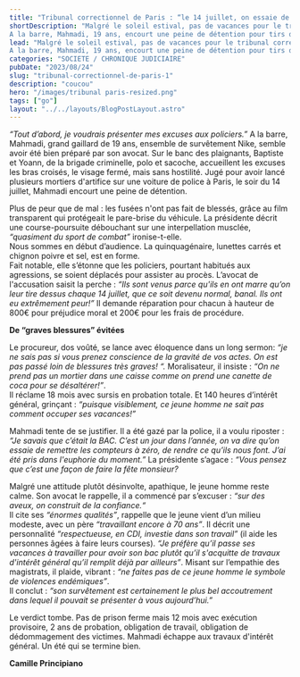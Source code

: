 ```yaml
---
title: "Tribunal correctionnel de Paris : “le 14 juillet, on essaie de remettre les compteurs à zéro...”"
shortDescription: "Malgré le soleil estival, pas de vacances pour le tribunal correctionnel de Paris qui voit défiler en cet après-midi de nombreuses comparutions immédiates. 
A la barre, Mahmadi, 19 ans, encourt une peine de détention pour tirs de mortiers d'artifice sur une voiture de police à Paris, le soir du 14 juillet 2023."
lead: "Malgré le soleil estival, pas de vacances pour le tribunal correctionnel de Paris qui voit défiler en cet après-midi de nombreuses comparutions immédiates. 
A la barre, Mahmadi, 19 ans, encourt une peine de détention pour tirs de mortiers d'artifice sur une voiture de police à Paris, le soir du 14 juillet 2023."
categories: "SOCIETE / CHRONIQUE JUDICIAIRE"
pubDate: "2023/08/24"
slug: "tribunal-correctionnel-de-paris-1"
description: "coucou"
hero: "/images/tribunal paris-resized.png"
tags: ["go"]
layout: "../../layouts/BlogPostLayout.astro"
---
```


*“Tout d’abord, je voudrais présenter mes excuses aux policiers.”* A la barre, Mahmadi, grand gaillard de 19 ans, ensemble de survêtement Nike, semble avoir été bien préparé par son avocat. Sur le banc des plaignants, Baptiste et Yoann, de la brigade criminelle, polo et sacoche, accueillent les excuses les bras croisés, le visage fermé, mais sans hostilité.
Jugé pour avoir lancé plusieurs mortiers d'artifice sur une voiture de police à Paris, le soir du 14 juillet, Mahmadi encourt une peine de détention.

Plus de peur que de mal : les fusées n'ont pas fait de blessés, grâce au film transparent qui protégeait le pare-brise du véhicule. La présidente décrit une course-poursuite débouchant sur une interpellation musclée, *“quasiment du sport de combat”* ironise-t-elle.<br/>
Nous sommes en début d’audience. La quinquagénaire, lunettes carrés et chignon poivre et sel, est en forme.<br/>
Fait notable, elle s’étonne que les policiers, pourtant habitués aux agressions, se soient déplacés pour assister au procès. L’avocat de l'accusation saisit la perche :
*“Ils sont venus parce qu'ils en ont marre qu’on leur tire dessus chaque 14 juillet, que ce soit devenu normal, banal. Ils ont eu extrêmement peur!”* Il demande réparation pour chacun à hauteur de 800€ pour préjudice moral et 200€ pour les frais de procédure.

**De “graves blessures” évitées**

Le procureur, dos voûté, se lance avec éloquence dans un long sermon: *“je ne sais pas si vous prenez conscience de la gravité de vos actes. On est pas passé loin de blessures très graves! “.* Moralisateur, il insiste : *“On ne prend pas un mortier dans une caisse comme on prend une canette de coca pour se désaltérer!”*.<br/> 
Il réclame 18 mois avec sursis en probation totale. Et 140 heures d’intérêt général, grinçant : *“puisque visiblement, ce jeune homme ne sait pas comment occuper ses vacances!”*

Mahmadi tente de se justifier. Il a été gazé par la police, il a voulu riposter : *“Je savais que c’était la BAC. C’est un jour dans l’année, on va dire qu’on essaie de remettre les compteurs à zéro, de rendre ce qu’ils nous font. J’ai été pris dans l'euphorie du moment.”* La présidente s’agace : *“Vous pensez que c’est une façon de faire la fête monsieur?*

Malgré une attitude plutôt désinvolte, apathique, le jeune homme reste calme. Son avocat le rappelle, il a commencé par s’excuser : *“sur des aveux, on construit de la confiance.“*<br/>
Il cite ses *“énormes qualités”*, rappelle que le jeune vient d’un milieu modeste, avec un père *“travaillant encore à 70 ans”*. Il décrit une personnalité *“respectueuse, en CDI, investie dans son travail”* (il aide les personnes âgées à faire leurs courses). *“Je préfère qu’il passe ses vacances à travailler pour avoir son bac plutôt qu’il s'acquitte de travaux d'intérêt général qu’il remplit déjà par ailleurs”*. Misant sur l’empathie des magistrats, il plaide, vibrant : *“ne faites pas de ce jeune homme le symbole de violences endémiques”*. <br/>
Il conclut : *“son survêtement est certainement le plus bel accoutrement dans lequel il pouvait se présenter à vous aujourd’hui.”*

Le verdict tombe. Pas de prison ferme mais 12 mois avec exécution provisoire, 2 ans de probation, obligation de travail, obligation de dédommagement des victimes. Mahmadi échappe aux travaux d'intérêt général. Un été qui se termine bien.

**Camille Principiano**

